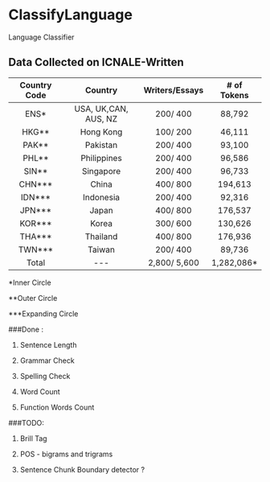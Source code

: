 # ClassifyLanguage
Language Classifier

## Data Collected on ICNALE-Written
|Country Code 	|Country 	|Writers/Essays 	|# of Tokens	|
|:--------------:|:---------:|:-----------------:|:-------------:|
|ENS*   			|USA, UK,CAN, AUS, NZ	|	200/ 400		|	88,792  	|
| HKG** 			|Hong Kong	| 	100/ 200  		|	46,111		|
| PAK** 			|Pakistan	|	 	200/ 400  	|	93,100		|
| PHL** 			|Philippines|  	200/ 400  		|	96,586		|
| SIN** 			|Singapore	|  	200/ 400  		|	96,733		|
| CHN***			|China 	 	|  	400/ 800  		|	194,613 	|
| IDN***			|Indonesia	| 	200/ 400   		|	92,316 		|
| JPN***			|Japan 	 	|		400/ 800  	|	176,537		|	 
| KOR***			|Korea 		|	300/ 600		|  	130,626 	|
| THA***			|Thailand 	|  	400/ 800  		|	176,936 	|
| TWN***			|Taiwan  	|	200/ 400  		|	89,736		| 
|Total 			|	--- 	|	2,800/ 5,600 	|	1,282,086*	|

*Inner Circle

**Outer Circle

***Expanding Circle

###Done :

1.	Sentence Length

2.	Grammar Check

3.	Spelling Check

4.	Word Count

5.	Function Words Count

###TODO:

1.	Brill Tag

2.	POS - bigrams and trigrams

3. Sentence Chunk Boundary detector ?